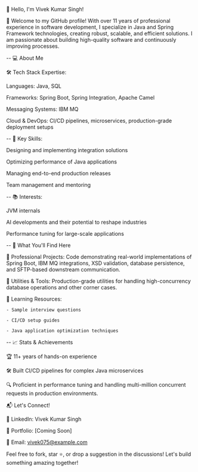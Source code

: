 👋 Hello, I'm Vivek Kumar Singh!

🌟 Welcome to my GitHub profile! With over 11 years of professional experience in software development, I specialize in Java and Spring Framework technologies, creating robust, scalable, and efficient solutions. I am passionate about building high-quality software and continuously improving processes.

--
💻 About Me

🛠️ Tech Stack Expertise:

Languages: Java, SQL

Frameworks: Spring Boot, Spring Integration, Apache Camel

Messaging Systems: IBM MQ

Cloud & DevOps: CI/CD pipelines, microservices, production-grade deployment setups

--
🧩 Key Skills:

Designing and implementing integration solutions

Optimizing performance of Java applications

Managing end-to-end production releases

Team management and mentoring

--
📚 Interests:

JVM internals

AI developments and their potential to reshape industries

Performance tuning for large-scale applications

--
🚀 What You'll Find Here

🔹 Professional Projects: Code demonstrating real-world implementations of Spring Boot, IBM MQ integrations, XSD validation, database persistence, and SFTP-based downstream communication.

🔹 Utilities & Tools: Production-grade utilities for handling high-concurrency database operations and other corner cases.

🔹 Learning Resources:

    - Sample interview questions
    
    - CI/CD setup guides
    
    - Java application optimization techniques

--
📈 Stats & Achievements

🏆 11+ years of hands-on experience

🛠️ Built CI/CD pipelines for complex Java microservices

🔍 Proficient in performance tuning and handling multi-million concurrent requests in production environments.

📬 Let's Connect!

💼 LinkedIn: Vivek Kumar Singh

📝 Portfolio: [Coming Soon]

📧 Email: vivek075@example.com

Feel free to fork, star ⭐️, or drop a suggestion in the discussions! Let's build something amazing together!
